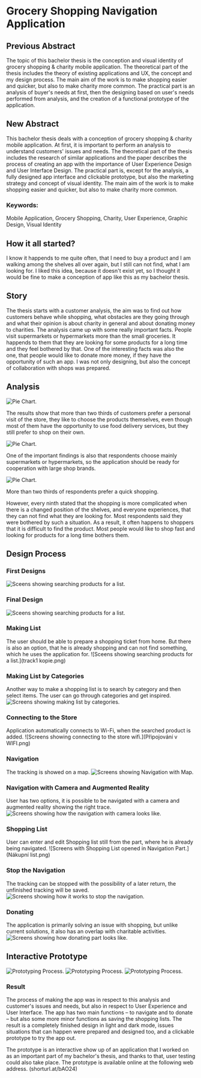 <!-- Add an *optional* hero image to provide visual context. -->

# Grocery Shopping Navigation Application

## Previous Abstract
The topic of this bachelor thesis is the conception and visual identity of grocery shopping & charity mobile application. The theoretical part of the thesis includes the theory of existing applications and UX, the concept and my design process. The main aim of the work is to make shopping easier and quicker, but also to make charity more common. The practical part is an analysis of buyer's needs at first, then the designing based on user's needs performed from analysis, and the creation of a functional prototype of the application. 

## New Abstract
This bachelor thesis deals with a conception of grocery shopping & charity mobile application. At first, it is important to perform an analysis to understand customers' issues and needs. The theoretical part of the thesis includes the research of similar applications and the paper describes the process of creating an app with the importance of User Experience Design and User Interface Design. The practical part is, except for the analysis, a fully designed app interface and clickable prototype, but also the marketing strategy and concept of visual identity. The main aim of the work is to make shopping easier and quicker, but also to make charity more common.

### Keywords: 
Mobile Application, Grocery Shopping, Charity, User Experience, Graphic Design, Visual Identity

## How it all started?
I know it happends to me quite often, that I need to buy a product and I am walking among the shelves all over again, but I still can not find, what I am looking for. I liked this idea, because it doesn't exist yet, so I thought it would be fine to make a conception of app like this as my bachelor thesis.

## Story
The thesis starts with a customer analysis, the aim was to find out how customers behave while shopping, what obstacles are they going through and what their opinion is about charity in general and about donating money to charities. The analysis came up with some really important facts. People visit supermarkets or hypermarkets more than the small groceries. It happends to them that they are looking for some products for a long time and they feel bothered by that. One of the interesting facts was also the one, that people would like to donate more money, if they have the opportunity of such an app. I was not only designing, but also the concept of collaboration with shops was prepared.

## Analysis
![Pie Chart.](Graph1.jpg)

The results show that more than two thirds of customers prefer a personal visit of the store, they like to choose the products themselves, even though most of them have the opportunity to use food delivery services, but they still prefer to shop on their own.

![Pie Chart.](Graph2.jpg)

One of the important findings is also that respondents choose mainly supermarkets or hypermarkets, so the application should be ready for cooperation with large shop brands.

![Pie Chart.](Graph3.jpg)

More than two thirds of respondents prefer a quick shopping.

However, every ninth stated that the shopping is more complicated when there is a changed position of the shelves, and everyone experiences, that they can not find what they are looking for. Most respondents said they were bothered by such a situation. As a result, it often happens to shoppers that it is difficult to find the product. Most people would like to shop fast and looking for products for a long time bothers them.

## Design Process
### First Designs
![Sceens showing searching products for a list.](first-design.png)

### Final Design
![Sceens showing searching products for a list.](final-design.png)

### Making List
The user should be able to prepare a shopping ticket from home. But there is also an option, that he is already shopping and can not find something, which he uses the application for. 
![Sceens showing searching products for a list.](track1 kopie.png)

### Making List by Categories
Another way to make a shopping list is to search by category and then select items. The user can go through categories and get inspired.
![Screens showing making list by categories.](Kategorie2.png)

### Connecting to the Store
Application automatically connects to Wi-Fi, when the searched product is added.
![Screens showing connecting to the store wifi.](Připojování v WIFI.png)

### Navigation
The tracking is showed on a map.
![Screens showing Navigation with Map.](Mapa.png)

### Navigation with Camera and Augmented Reality
User has two options, it is possible to be navigated with a camera and augmented reality showing the right trace.
![Screens showing how the navigation with camera looks like.](Kamera.png)

### Shopping List
User can enter and edit Shopping list still from the part, where he is already being navigated.
![Screens with Shopping List opened in Navigation Part.](Nákupní list.png)

### Stop the Navigation
The tracking can be stopped with the possibility of a later return, the unfinished tracking will be saved.
![Screens showing how it works to stop the navigation.](Prerušit.png)

### Donating
The application is primarily solving an issue with shopping, but unlike current solutions, it also has an overlap with charitable activities.
![Screens showing how donating part looks like.](Přispívání.png)

## Interactive Prototype
![Prototyping Process.](prototyping.png)
![Prototyping Process.](prototyping1.png)
![Prototyping Process.](prototyping2.png)

### Result
The process of making the app was in respect to this analysis and customer's issues and needs, but also in respect to User Experience and User Interface. The app has two main functions – to navigate and to donate – but also some more minor functions as saving the shopping lists. The result is a completely finished design in light and dark mode, issues situations that can happen were prepared and designed too, and a clickable prototype to try the app out.

The prototype is an interactive show up of an application that I worked on as an important part of my bachelor's thesis, and thanks to that, user testing could also take place. The prototype is available online at the following web address.
(shorturl.at/bAO24)


